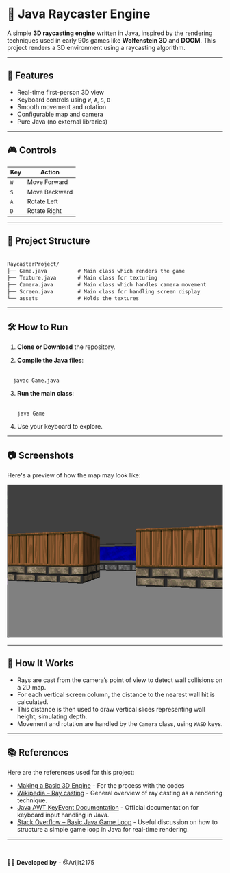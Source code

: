 # 🧭 Java Raycaster Engine

A simple **3D raycasting engine** written in Java, inspired by the rendering techniques used in early 90s games like **Wolfenstein 3D** and **DOOM**. This project renders a 3D environment using a raycasting algorithm.

---

## 🚀 Features

- Real-time first-person 3D view
- Keyboard controls using `W`, `A`, `S`, `D`
- Smooth movement and rotation
- Configurable map and camera
- Pure Java (no external libraries)

---

## 🎮 Controls

| Key | Action          |
|-----|-----------------|
| `W` | Move Forward    |
| `S` | Move Backward   |
| `A` | Rotate Left     |
| `D` | Rotate Right    |

---

## 📁 Project Structure

```

RaycasterProject/
├── Game.java          # Main class which renders the game
├── Texture.java       # Main class for texturing
├── Camera.java        # Main class which handles camera movement
├── Screen.java        # Main class for handling screen display
└── assets             # Holds the textures

```

---

## 🛠️ How to Run

1. **Clone or Download** the repository.

2. **Compile the Java files**:

```

  javac Game.java

```

3. **Run the main class**:

   ```

   java Game

   ```
4. Use your keyboard to explore.

---

## 📷 Screenshots

Here's a preview of how the map may look like:

![Demo of the map](assets/demo.png)

---

## 🧠 How It Works

* Rays are cast from the camera’s point of view to detect wall collisions on a 2D map.
* For each vertical screen column, the distance to the nearest wall hit is calculated.
* This distance is then used to draw vertical slices representing wall height, simulating depth.
* Movement and rotation are handled by the `Camera` class, using `WASD` keys.

---

## 📚 References

Here are the references used for this project:

- [Making a Basic 3D Engine](https://www.instructables.com/Making-a-Basic-3D-Engine-in-Java/) - For the process with the codes
- [Wikipedia – Ray casting](https://en.wikipedia.org/wiki/Ray_casting) - General overview of ray casting as a rendering technique.
- [Java AWT KeyEvent Documentation](https://docs.oracle.com/javase/8/docs/api/java/awt/event/KeyEvent.html) - Official documentation for keyboard input handling in Java.
- [Stack Overflow – Basic Java Game Loop](https://stackoverflow.com/questions/31039816/how-to-create-a-basic-game-loop-in-java) - Useful discussion on how to structure a simple game loop in Java for real-time rendering.

---
<br>

👨‍💻 **Developed by** - @Arijit2175
